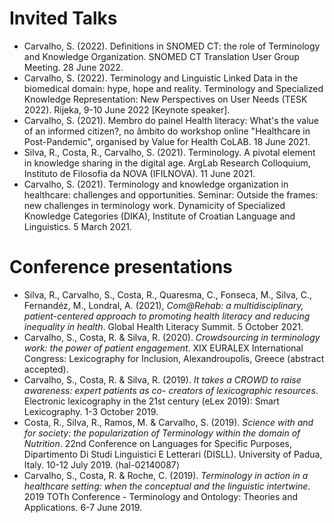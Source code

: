 # Invited Talks
- Carvalho, S. (2022). Definitions in SNOMED CT: the role of Terminology and Knowledge Organization. SNOMED CT Translation User Group Meeting. 28 June 2022.
- Carvalho, S. (2022). Terminology and Linguistic Linked Data in the biomedical domain: hype, hope and reality. Terminology and Specialized Knowledge Representation: New Perspectives on User Needs (TESK 2022). Rijeka, 9-10 June 2022 [Keynote speaker].
- Carvalho, S. (2021). Membro do painel Health literacy: What's the value of an informed citizen?, no âmbito do workshop online "Healthcare in Post-Pandemic", organised by Value for Health CoLAB. 18 June 2021.
- Silva, R., Costa, R., Carvalho, S. (2021). Terminology. A pivotal element in knowledge sharing in the digital age. ArgLab Research Colloquium, Instituto de Filosofia da NOVA (IFILNOVA). 11 June 2021.
- Carvalho, S. (2021). Terminology and knowledge organization in healthcare: challenges and opportunities. Seminar: Outside the frames: new challenges in terminology work. Dynamicity of Specialized Knowledge Categories (DIKA), Institute of Croatian Language and Linguistics. 5 March 2021.

# Conference presentations
- Silva, R., Carvalho, S., Costa, R., Quaresma, C., Fonseca, M., Silva, C., Fernandéz, M., Londral, A. (2021), *Com@Rehab: a multidisciplinary, patient-centered approach to promoting health literacy and reducing inequality in health*. Global Health Literacy Summit. 5 October 2021.
- Carvalho, S., Costa, R. & Silva, R. (2020). *Crowdsourcing in terminology work: the power of patient engagement*. XIX EURALEX International Congress: Lexicography for Inclusion, Alexandroupolis, Greece (abstract accepted).
- Carvalho, S., Costa, R. & Silva, R. (2019). *It takes a CROWD to raise awareness: expert patients as co- creators of lexicographic resources*. Electronic lexicography in the 21st century (eLex 2019): Smart Lexicography. 1-3 October 2019.
- Costa, R., Silva, R., Ramos, M. & Carvalho, S. (2019). *Science with and for society: the popularization of Terminology within the domain of Nutrition*. 22nd Conference on Languages for Specific Purposes, Dipartimento Di Studi Linguistici E Letterari (DISLL). University of Padua, Italy. 10-12 July 2019. ⟨hal-02140087⟩
- Carvalho, S., Costa, R. & Roche, C. (2019). *Terminology in action in a healthcare setting: when the conceptual and the linguistic intertwine*. 2019 TOTh Conference - Terminology and Ontology: Theories and Applications. 6-7 June 2019.
